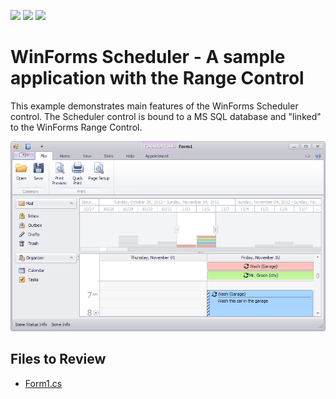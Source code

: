 <!-- default badges list -->
![](https://img.shields.io/endpoint?url=https://codecentral.devexpress.com/api/v1/VersionRange/128636659/14.2.3%2B)
[![](https://img.shields.io/badge/Open_in_DevExpress_Support_Center-FF7200?style=flat-square&logo=DevExpress&logoColor=white)](https://supportcenter.devexpress.com/ticket/details/E4287)
[![](https://img.shields.io/badge/📖_How_to_use_DevExpress_Examples-e9f6fc?style=flat-square)](https://docs.devexpress.com/GeneralInformation/403183)
<!-- default badges end -->

# WinForms Scheduler - A sample application with the Range Control

This example demonstrates main features of the WinForms Scheduler control. The Scheduler control is bound to a MS SQL database and "linked" to the WinForms Range Control.

![WinForms Scheduler - A sample application with the Range Control](https://raw.githubusercontent.com/DevExpress-Examples/rangecontrol-and-schedulercontrol-a-sample-application-e4287/14.2.3+/media/993db193-5874-4346-bf6d-4a9da33c5206.png)


## Files to Review

* [Form1.cs](./CS/SampleSchedulerRangeControl/Form1.cs)
